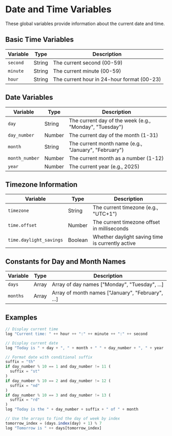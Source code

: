 # Date and Time Variables

These global variables provide information about the current date and time.

## Basic Time Variables

| Variable | Type | Description |
|----------|------|-------------|
| `second` | String | The current second (00-59) |
| `minute` | String | The current minute (00-59) |
| `hour` | String | The current hour in 24-hour format (00-23) |

## Date Variables

| Variable | Type | Description |
|----------|------|-------------|
| `day` | String | The current day of the week (e.g., "Monday", "Tuesday") |
| `day_number` | Number | The current day of the month (1-31) |
| `month` | String | The current month name (e.g., "January", "February") |
| `month_number` | Number | The current month as a number (1-12) |
| `year` | Number | The current year (e.g., 2025) |

## Timezone Information

| Variable | Type | Description |
|----------|------|-------------|
| `timezone` | String | The current timezone (e.g., "UTC+1") |
| `time.offset` | Number | The current timezone offset in milliseconds |
| `time.daylight_savings` | Boolean | Whether daylight saving time is currently active |

## Constants for Day and Month Names

| Variable | Type | Description |
|----------|------|-------------|
| `days` | Array | Array of day names ["Monday", "Tuesday", ...] |
| `months` | Array | Array of month names ["January", "February", ...] |

## Examples

```javascript
// Display current time
log "Current time: " ++ hour ++ ":" ++ minute ++ ":" ++ second

// Display current date
log "Today is " + day + ", " + month + " " + day_number + ", " + year

// Format date with conditional suffix
suffix = "th"
if day_number % 10 == 1 and day_number != 11 (
  suffix = "st"
)
if day_number % 10 == 2 and day_number != 12 (
  suffix = "nd"
)
if day_number % 10 == 3 and day_number != 13 (
  suffix = "rd"
)
log "Today is the " + day_number + suffix + " of " + month

// Use the arrays to find the day of week by index
tomorrow_index = (days.index(day) + 1) % 7
log "Tomorrow is " ++ days[tomorrow_index]
```